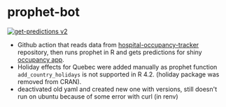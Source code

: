# prophet-bot

[![get-predictions v2](https://github.com/jlomako/prophet-bot/actions/workflows/prophet_bot_v2.yml/badge.svg)](https://github.com/jlomako/prophet-bot/actions/workflows/prophet_bot_v2.yml)

* Github action that reads data from <a href="https://github.com/jlomako/hospital-occupancy-tracker">hospital-occupancy-tracker</a> repository, then runs prophet in R and gets predictions for shiny <a href="https://jlomako.shinyapps.io/occupancy_app/">occupancy app</a>.
* Holiday effects for Quebec were added manually as prophet function <code>add_country_holidays</code> is not supported in R 4.2. (holiday package was removed from CRAN). 
* deactivated old yaml and created new one with versions, still doesn't run on ubuntu because of some error with curl (in renv) 
